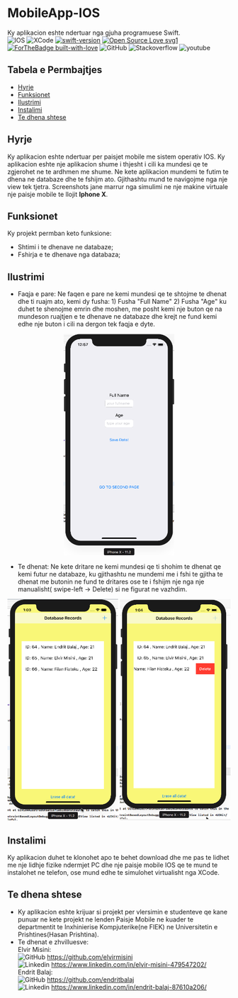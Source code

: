# MobileApp-IOS
Ky aplikacion eshte ndertuar nga gjuha programuese Swift. <br />
<img alt="IOS" src="https://img.shields.io/badge/iOS-000000?style=for-the-badge&logo=ios&logoColor=white"/>
<img alt="XCode" src="https://img.shields.io/badge/Xcode-007ACC?style=flat-square&logo=Xcode&logoColor=white" />
[![swift-version](https://img.shields.io/badge/swift-5.1-brightgreen.svg)](https://github.com/apple/swift)
[![Open Source Love svg1](https://badges.frapsoft.com/os/v1/open-source.svg?v=103)](https://github.com/ellerbrock/open-source-badges/)
[![ForTheBadge built-with-love](http://ForTheBadge.com/images/badges/built-with-love.svg)](https://GitHub.com/Naereen/)
<img alt="GitHub" src="https://img.shields.io/badge/GitHub-100000?style=for-the-badge&logo=github&logoColor=white" />
<img alt="Stackoverflow" src="https://img.shields.io/badge/Stack_Overflow-FE7A16?style=for-the-badge&logo=stack-overflow&logoColor=white" />
<img alt="youtube" src="https://img.shields.io/badge/YouTube-FF0000?style=for-the-badge&logo=youtube&logoColor=white" />
## Tabela e Permbajtjes
* [Hyrje](#hyrje)
* [Funksionet](#funksionet)
* [Ilustrimi](#ilustrimi)
* [Instalimi](#instalimi)
* [Te dhena shtese](#tedhenashtese)
## Hyrje
Ky aplikacion eshte ndertuar per paisjet mobile me sistem operativ IOS. Ky aplikacion eshte nje aplikacion shume i thjesht i cili ka mundesi qe te zgjerohet ne te ardhmen me shume. Ne kete aplikacion mundemi te futim te dhena ne databaze dhe te fshijm ato. Gjithashtu mund te navigojme nga nje view tek tjetra. Screenshots jane marrur nga simulimi ne nje makine virtuale nje paisje mobile te llojit <strong>Iphone X</strong>.

## Funksionet
Ky projekt permban keto funksione:
* Shtimi i te dhenave ne databaze;
* Fshirja e te dhenave nga databaza;

## Ilustrimi
* Faqja e pare: Ne faqen e pare ne kemi mundesi qe te shtojme te dhenat dhe ti ruajm ato, kemi dy fusha: 1) Fusha "Full Name" 2) Fusha "Age" ku duhet te shenojme emrin dhe moshen, me posht kemi nje buton qe na mundeson ruajtjen e te dhenave ne databaze dhe krejt ne fund kemi edhe nje buton i cili na dergon tek faqja e dyte.
<p float="left" align="center">
<img src="./Figures/1.png" alt="first_page" width="250" height="500">
</p>

* Te dhenat: Ne kete dritare ne kemi mundesi qe ti shohim te dhenat qe kemi futur ne databaze, ku gjithashtu ne mundemi me i fshi te gjitha te dhenat me butonin ne fund te dritares ose te i fshijm nje nga nje manualisht( swipe-left -> Delete) si ne figurat ne vazhdim.
<p float="left" align="center">
<img src="./Figures/3.png" alt="delete_all" width="250" height="500">
<img src="./Figures/4.png" alt="delete_one" width="250" height="500">
 </p>

## Instalimi
Ky aplikacion duhet te klonohet apo te behet download dhe me pas te lidhet me nje lidhje fizike ndermjet PC dhe nje paisje mobile IOS qe te mund te instalohet ne telefon, ose mund edhe te simulohet virtualisht nga XCode.

## Te dhena shtese
* Ky aplikacion eshte krijuar si projekt per vlersimin e studenteve qe kane punuar ne kete projekt ne lenden Paisje Mobile ne kuader te departmentit te Inxhinierise Kompjuterike(ne FIEK) ne Universitetin e Prishtines(Hasan Prishtina).
* Te dhenat e zhvilluesve:
<br>Elvir Misini:<br><img alt="GitHub" src="https://img.shields.io/badge/GitHub-100000?style=for-the-badge&logo=github&logoColor=white" /> https://github.com/elvirmisini
<br><img alt="Linkedin" src="https://img.shields.io/badge/LinkedIn-0077B5?style=for-the-badge&logo=linkedin&logoColor=white" /> https://www.linkedin.com/in/elvir-misini-479547202/
<br>Endrit Balaj:<br><img alt="GitHub" src="https://img.shields.io/badge/GitHub-100000?style=for-the-badge&logo=github&logoColor=white" /> https://github.com/endritbalaj
<br><img alt="Linkedin" src="https://img.shields.io/badge/LinkedIn-0077B5?style=for-the-badge&logo=linkedin&logoColor=white" /> https://www.linkedin.com/in/endrit-balaj-87610a206/
